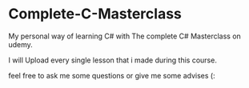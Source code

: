 # Complete-C-Masterclass
My personal way of learning C# with The complete C# Masterclass on udemy.

I will Upload every single lesson that i made during this course.

feel free to ask me some questions or give me some advises (:
